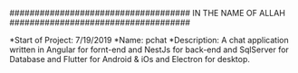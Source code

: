 ####################################          IN THE NAME OF ALLAH      ####################################

*Start of Project: 7/19/2019
*Name: pchat
*Description: A chat application written in Angular for fornt-end and NestJs for back-end and SqlServer for Database and Flutter for Android & iOs and Electron for desktop.
